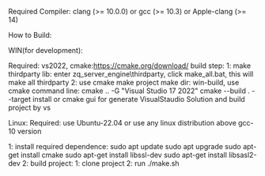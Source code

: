Required Compiler: clang (>= 10.0.0) or gcc (>= 10.3) or Apple-clang (>= 14)

How to Build:

WIN(for development):

Required: vs2022, cmake:https://cmake.org/download/
build step:
1: make thirdparty lib:
	enter zq_server_engine\thirdparty, click make_all.bat, this will make all thirdparty 
2: use cmake make project
	make dir: win-build,
	use cmake command line: 
	  cmake .. -G "Visual Studio 17 2022"
	  cmake --build . --target install
	or cmake gui for generate VisualStaudio Solution and build project by vs
	
	
Linux:
Required: use Ubuntu-22.04 or use any linux distribution above gcc-10 version

1: install required dependence:
	sudo apt update
	sudo apt upgrade
	sudo apt-get install cmake 
	sudo apt-get install libssl-dev 
	sudo apt-get install libsasl2-dev
2: build project:
	1: clone project
	2: run ./make.sh

